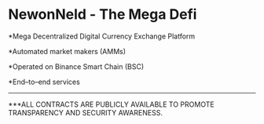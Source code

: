 # NewonNeld - The Mega Defi



*Mega Decentralized Digital Currency Exchange Platform

*Automated market makers (AMMs)

*Operated on Binance Smart Chain (BSC)

*End–to–end services

-----

***ALL CONTRACTS ARE PUBLICLY AVAILABLE TO PROMOTE TRANSPARENCY AND SECURITY AWARENESS.

